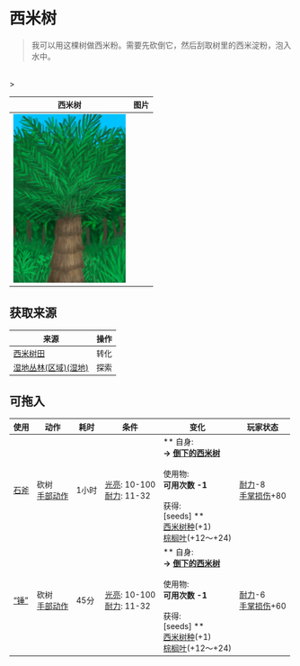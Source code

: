 # 西米树  
> 我可以用这棵树做西米粉。需要先砍倒它，然后刮取树里的西米淀粉，泡入水中。  
<br>  
>   
  
  西米树  |   图片   
 ----  |  ----:   
   |  <img decoding="async" src="Sprite/SagoPalm.png" href="a.md" style="max-width:300px;max-height:300px;">   
  
## 获取来源  
来源  |  操作  
----  |  ----  
[西米树田](CropPlotSagoPalm.md)  |  转化  
[湿地丛林(区域)(湿地)](Wetlands.md)  |  探索  
## 可拖入  
使用  |  动作  |  耗时  |  条件  |  变化  |  玩家状态  
----  |  ----  |  ----  |  ----  |  ----  |  ----  
[石斧](StoneAxe.md)  |  砍树<br>[手部动作](HandAction.md)  |  1小时  |  [光亮](Light.md): 10-100<br>[耐力](Stamina.md): 11-32  |  ** 自身: **<br>→ [倒下的西米树](SagoPalmFelled.md)<br><br>** 使用物: **<br>可用次数  -1<br><br>** 获得: **<br>** [seeds] **<br>  [西米树种](SagoSeeds.md)(+1)<br>  [棕榈叶](PalmFronds.md)(+12～+24)<br>  |  [耐力](Stamina.md)-8<br>[手掌损伤](HandDamage.md)+80  
[“锤”](tag_Axe.md)  |  砍树<br>[手部动作](HandAction.md)  |  45分  |  [光亮](Light.md): 10-100<br>[耐力](Stamina.md): 11-32  |  ** 自身: **<br>→ [倒下的西米树](SagoPalmFelled.md)<br><br>** 使用物: **<br>可用次数  -1<br><br>** 获得: **<br>** [seeds] **<br>  [西米树种](SagoSeeds.md)(+1)<br>  [棕榈叶](PalmFronds.md)(+12～+24)<br>  |  [耐力](Stamina.md)-6<br>[手掌损伤](HandDamage.md)+60  
